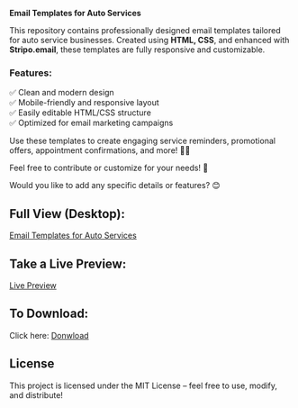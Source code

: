 **Email Templates for Auto Services**  

This repository contains professionally designed email templates tailored for auto service businesses. Created using **HTML, CSS**, and enhanced with **Stripo.email**, these templates are fully responsive and customizable.  

### Features:  
✅ Clean and modern design  
✅ Mobile-friendly and responsive layout  
✅ Easily editable HTML/CSS structure  
✅ Optimized for email marketing campaigns  

Use these templates to create engaging service reminders, promotional offers, appointment confirmations, and more! 🚗💨  

Feel free to contribute or customize for your needs! 🚀  

Would you like to add any specific details or features? 😊

## Full View (Desktop):
[Email Templates for Auto Services](https://github.com/MdJahidShah/email-templates-for-auto-services/blob/main/email-templates-for-auto-services.png?raw=true)

## Take a Live Preview:
<a href="https://raw.githack.com/MdJahidShah/email-templates-for-auto-services/main/email-templates-for-auto-services.html" target="_blank" rel="noopener noreferrer">Live Preview</a>

## To Download:
Click here: [Donwload](https://github.com/MdJahidShah/email-templates-for-auto-services/archive/refs/heads/main.zip)

## License  
This project is licensed under the MIT License – feel free to use, modify, and distribute! 
